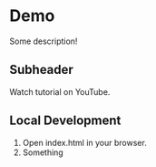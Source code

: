 # Demo

Some description!

## Subheader

Watch tutorial on YouTube.

## Local Development

1. Open index.html in your browser.
2. Something
